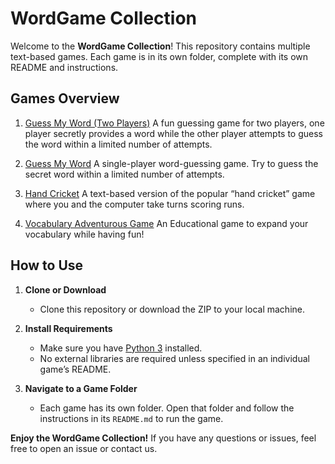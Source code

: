 # WordGame Collection

Welcome to the **WordGame Collection**! This repository contains multiple text-based games. Each game is in its own folder, complete with its own README and instructions.

## Games Overview

1. [Guess My Word (Two Players)](Guess%20My%20Word%28Two%20Players%29)
   A fun guessing game for two players, one player secretly provides a word while the other player attempts to guess the word within a limited number of attempts.

2. [Guess My Word](Guess%20My%20Word)
   A single-player word-guessing game. Try to guess the secret word within a limited number of attempts.

3. [Hand Cricket](Hand%20Cricket)
   A text-based version of the popular “hand cricket” game where you and the computer take turns scoring runs.

4. [Vocabulary Adventurous Game](Vocabulary%20Adventurous%20Game)
   An Educational game to expand your vocabulary while having fun!

## How to Use

1. **Clone or Download**

   - Clone this repository or download the ZIP to your local machine.

2. **Install Requirements**

   - Make sure you have [Python 3](https://www.python.org/downloads/) installed.
   - No external libraries are required unless specified in an individual game’s README.

3. **Navigate to a Game Folder**
   - Each game has its own folder. Open that folder and follow the instructions in its `README.md` to run the game.

**Enjoy the WordGame Collection!** If you have any questions or issues, feel free to open an issue or contact us.
